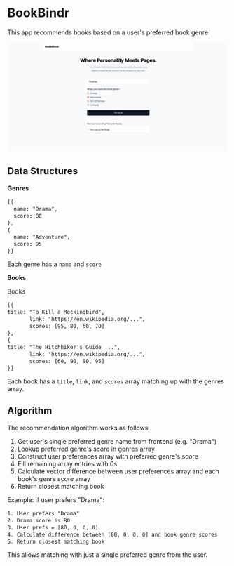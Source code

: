 # BookBindr

This app recommends books based on a user's preferred book genre.

![BookBindr](./client/public/BookBindr.png)

## Data Structures

**Genres**

```
[{
  name: "Drama",
  score: 80
},
{
  name: "Adventure",
  score: 95
}]
```
Each genre has a  ``name`` and ``score``

**Books**

Books

```
[{
title: "To Kill a Mockingbird",
       link: "https://en.wikipedia.org/...",
       scores: [95, 80, 60, 70]
},
{
title: "The Hitchhiker's Guide ...",
       link: "https://en.wikipedia.org/...",
       scores: [60, 90, 80, 95]
}]

```

Each book has a ``title``, ``link``, and ``scores`` array matching up with the genres array.

## Algorithm

The recommendation algorithm works as follows:

1. Get user's single preferred genre name from frontend (e.g. "Drama")
2. Lookup preferred genre's score in genres array
3. Construct user preferences array with preferred genre's score
4. Fill remaining array entries with 0s
5. Calculate vector difference between user preferences array and each book's genre score array
6. Return closest matching book

Example: if user prefers "Drama":

```
1. User prefers "Drama"
2. Drama score is 80
3. User prefs = [80, 0, 0, 0]
4. Calculate difference between [80, 0, 0, 0] and book genre scores
5. Return closest matching book
```

This allows matching with just a single preferred genre from the user.
